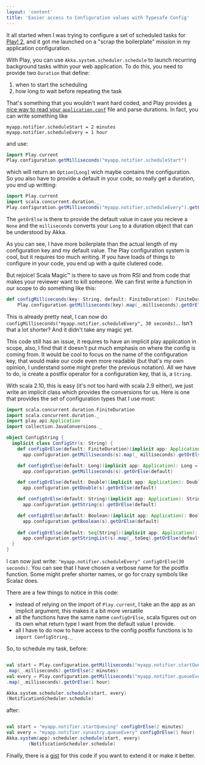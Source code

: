 ```yaml
---
layout: 'content'
title: 'Easier access to Configuration values with Typesafe Config'
---
```


It all started when I was trying to configure a set of scheduled tasks for [Play! 2][1], and it got me launched on a "scrap the boilerplate" mission in my application configuration.

With Play, you can use `Akka.system.scheduler.schedule` to launch recurring background tasks within your web application. To do this, you need to provide two `Duration` that define:
1. when to start the scheduling
2. how long to wait before repeating the task

That's something that you wouldn't want hard coded, and Play provides [a nice way to read your `application.conf`][2] file and parse durations. In fact, you can write something like

```
myapp.notifier.scheduleStart = 2 minutes
myapp.notifier.scheduleEvery = 1 hour
```

and use:

```scala
import Play.current
Play.configuration.getMilliseconds("myapp.notifier.scheduleStart")
```

which will return an `Option[Long]` wich maybe contains the configuration. So you also have to provide a default in your code, so really get a duration, you end up writting:

```scala 
import Play.current
import scala.concurrent.duration._
Play.configuration.getMilliseconds("myapp.notifier.scheduleEvery").getOrElse(30000l) milliseconds
```

The `getOrElse` is there to provide the default value in case you recieve a `None` and the `milliseconds` converts your `Long` to a duration object that can be understood by Akka.

As you can see, I have more boilerplate than the actual length of my configuration key and my default value. The Play configuration system is cool, but it requires too much writing. If you have loads of things to configure in your code, you end up with a quite clutered code.

But rejoice! Scala Magic™ is there to save us from RSI and from code that makes your reviewer want to kill someone. We can first write a function in our scope to do something like this:

```scala
def configMilliseconds(key: String, default: FiniteDuration): FiniteDuration = 
    Play.configuration.getMilliseconds(key).map(_.milliseconds).getOrElse(default)
```

This is already pretty neat, I can now do `configMilliseconds("myapp.notifier.scheduleEvery", 30 seconds)`… Isn't that a lot shorter? And it didn't take any magic yet.

This code still has an issue, it requires to have an implicit play application in scope, also, I find that it doesn't put much emphasis on where the config is coming from. It would be cool to focus on the name of the configuration key, that would make our code even more readable (but that's my own opinion, I understand some might prefer the previous notation). All we have to do, is create a postfix operator for a configuration key, that is, a `String`.

With scala 2.10, this is easy (it's not too hard with scala 2.9 either), we just write an implicit class which provides the conversions for us. Here is one that provides the set of configuration types that I use most:

```scala
import scala.concurrent.duration.FiniteDuration
import scala.concurrent.duration._
import play.api.Application
import collection.JavaConversions._

object ConfigString {
  implicit class ConfigStr(s: String) {
    def configOrElse(default: FiniteDuration)(implicit app: Application): FiniteDuration =
      app.configuration.getMilliseconds(s).map(_ milliseconds).getOrElse(default)

    def configOrElse(default: Long)(implicit app: Application): Long =
      app.configuration.getMilliseconds(s).getOrElse(default)

    def configOrElse(default: Double)(implicit app: Application): Double =
      app.configuration.getDouble(s).getOrElse(default)

    def configOrElse(default: String)(implicit app: Application): String =
      app.configuration.getString(s).getOrElse(default)

    def configOrElse(default: Boolean)(implicit app: Application): Boolean =
      app.configuration.getBoolean(s).getOrElse(default)
      
    def configOrElse(default: Seq[String])(implicit app: Application): Seq[String]  =
      app.configuration.getStringList(s).map(_.toSeq).getOrElse(default)
  }
}
```

I can now just write: `"myapp.notifier.scheduleEvery" configOrElse(30 seconds)`. You can see that I have chosen a verbose name for the postfix function. Some might prefer shorter names, or go for crazy symbols like Scalaz does.

There are a few things to notice in this code:

- instead of relying on the import of `Play.current`, I take an the app as an implicit argument, this makes it a bit more versatile
- all the functions have the same name `configOrElse`, scala figures out on its own what return type I want from the default value I provide.
- all I have to do now to have access to the config postfix functions is to `import ConfigString._` 

So, to schedule my task, before:

```scala

val start = Play.configuration.getMilliseconds("myapp.notifier.startQueuing")
.map(_.milliseconds).getOrElse(2 minutes)
val every = Play.configuration.getMilliseconds("myapp.notifier.queueEvery")
.map(_.milliseconds).getOrElse(1 hour)

Akka.system.scheduler.schedule(start, every)
(NotificationScheduler.schedule)

```

after:

```scala

val start = "myapp.notifier.startQueuing" configOrElse(2 minutes)
val every = "myapp.notifier.synastry.queueEvery" configOrElse(1 hour)
Akka.system(app).scheduler.schedule(start, every)
        (NotificationScheduler.schedule)
```

Finally, there is a [gist][3] for this code if you want to extend it or make it better.

   [1]: http://www.playframework.com/
   [2]: http://www.playframework.com/documentation/2.1.0/Configuration
   [3]: https://gist.github.com/Mortimerp9/5249018
